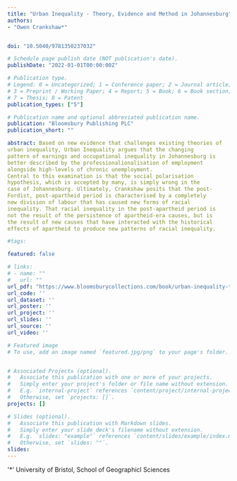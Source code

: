 ```yaml
---
title: "Urban Inequality - Theory, Evidence and Method in Johannesburg"
authors:
- "Owen Crankshaw*"


doi: "10.5040/9781350237032"

# Schedule page publish date (NOT publication's date).
publishDate: "2022-01-01T00:00:00Z"

# Publication type.
# Legend: 0 = Uncategorized; 1 = Conference paper; 2 = Journal article;
# 3 = Preprint / Working Paper; 4 = Report; 5 = Book; 6 = Book section;
# 7 = Thesis; 8 = Patent
publication_types: ["5"]

# Publication name and optional abbreviated publication name.
publication: "Bloomsbury Publishing PLC"
publication_short: ""

abstract: Based on new evidence that challenges existing theories of
urban inequality, Urban Inequality argues that the changing
pattern of earnings and occupational inequality in Johannesburg is
better described by the professionalionalisation of employment
alongside high-levels of chronic unemployment.
Central to this examination is that the social polarisation
hypothesis, which is accepted by many, is simply wrong in the
case of Johannesburg. Ultimately, Crankshaw posits that the post-
Fordist, post-apartheid period is characterised by a completely
new division of labour that has caused new forms of racial
inequality. That racial inequality in the post-apartheid period is
not the result of the persistence of apartheid-era causes, but is
the result of new causes that have interacted with the historical
effects of apartheid to produce new patterns of racial inequality.

#tags:

featured: false

# links:
# - name: ""
#   url: ""
url_pdf: "https://www.bloomsburycollections.com/book/urban-inequality-theory-evidence-and-method-in-johannesburg/?clearSearch"
url_code: ''
url_dataset: ''
url_poster: ''
url_project: ''
url_slides: ''
url_source: ''
url_video: ''

# Featured image
# To use, add an image named `featured.jpg/png` to your page's folder. 


# Associated Projects (optional).
#   Associate this publication with one or more of your projects.
#   Simply enter your project's folder or file name without extension.
#   E.g. `internal-project` references `content/project/internal-project/index.md`.
#   Otherwise, set `projects: []`.
projects: []

# Slides (optional).
#   Associate this publication with Markdown slides.
#   Simply enter your slide deck's filename without extension.
#   E.g. `slides: "example"` references `content/slides/example/index.md`.
#   Otherwise, set `slides: ""`.
slides:
---
```


'*' University of Bristol, School of Geographicl Sciences